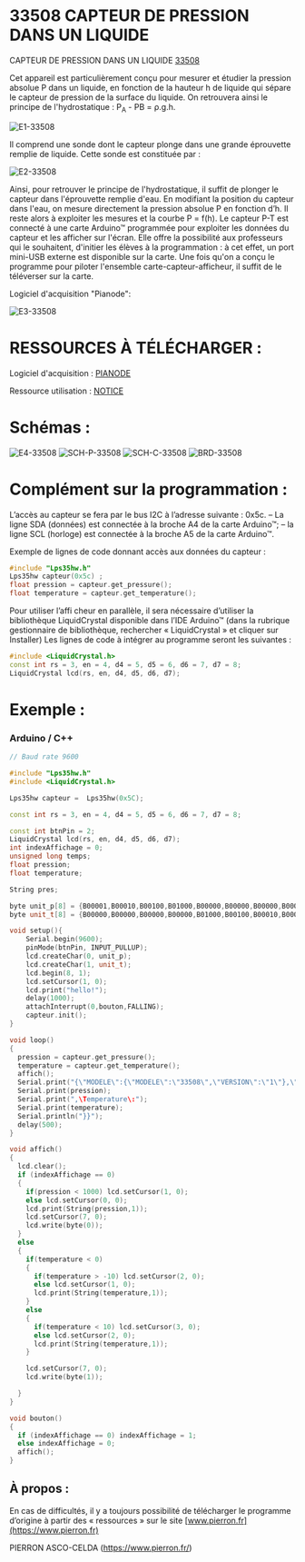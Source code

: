# 33508 CAPTEUR DE PRESSION DANS UN LIQUIDE

CAPTEUR DE PRESSION DANS UN LIQUIDE [33508](https://www.pierron.fr/capteur-de-pression-dans-un-liquide.html)

Cet appareil est particulièrement conçu pour mesurer et étudier la pression absolue P dans un liquide, en fonction de la hauteur h de liquide qui sépare le capteur de pression de la surface du liquide. On retrouvera ainsi le principe de l'hydrostatique :
P<sub>A</sub> - P<inf>B</inf> = ρ.g.h.

![E1-33508](/img/E1-33508.png)

Il comprend une sonde dont le capteur plonge dans une grande éprouvette remplie de liquide.
Cette sonde est constituée par : 

![E2-33508](/img/E2-33508.png)

Ainsi, pour retrouver le principe de l'hydrostatique, il suffit de plonger le capteur dans l'éprouvette remplie d'eau. En modifiant la position du capteur dans l'eau, on mesure directement la pression absolue P en fonction d’h. Il reste alors à exploiter les mesures et la courbe P = f(h).
Le capteur P-T est connecté à une carte Arduino™ programmée pour exploiter les données du capteur et les afficher sur l'écran. Elle offre la possibilité aux professeurs qui le souhaitent, d'initier les élèves à la programmation : à cet effet, un port mini-USB externe est disponible sur la carte. Une fois qu'on a conçu le programme pour piloter l'ensemble carte-capteur-afficheur, il suffit de le téléverser sur la carte.

Logiciel d'acquisition "Pianode":

![E3-33508](/img/E3-33508.png)

# RESSOURCES À TÉLÉCHARGER :

Logiciel d'acquisition : [PIANODE](https://github.com/pierron-asco-celda/InterfacePIANODE_USB)

Ressource utilisation : [NOTICE](https://www.pierron.fr/fileuploader/download/download/?d=0&file=custom%2Fupload%2F33508.pdf)

# Schémas :
![E4-33508](/img/E4-33508.png)
![SCH-P-33508](/img/SCH-P-33508.png)
![SCH-C-33508](/img/SCH-C-33508.png)
![BRD-33508](/img/BRD-33508.png)

# Complément sur la programmation :
L’accès au capteur se fera par le bus I2C à l’adresse suivante : 0x5c.
– La ligne SDA (données) est connectée à la broche A4 de la carte Arduino™;
– la ligne SCL (horloge) est connectée à la broche A5 de la carte Arduino™.

Exemple de lignes de code donnant accès aux données du capteur : 
```cpp
#include "Lps35hw.h"
Lps35hw capteur(0x5c) ;
float pression = capteur.get_pressure();
float temperature = capteur.get_temperature();
```

Pour utiliser l’affi cheur en parallèle, il sera nécessaire d’utiliser la bibliothèque LiquidCrystal
disponible dans l’IDE Arduino™ (dans la rubrique gestionnaire de bibliothèque, rechercher 
« LiquidCrystal » et cliquer sur Installer)
Les lignes de code à intégrer au programme seront les suivantes :
```cpp
#include <LiquidCrystal.h>
const int rs = 3, en = 4, d4 = 5, d5 = 6, d6 = 7, d7 = 8;
LiquidCrystal lcd(rs, en, d4, d5, d6, d7);
```

# Exemple :
### Arduino / C++
```cpp
// Baud rate 9600

#include "Lps35hw.h"
#include <LiquidCrystal.h>

Lps35hw capteur =  Lps35hw(0x5C);

const int rs = 3, en = 4, d4 = 5, d5 = 6, d6 = 7, d7 = 8;

const int btnPin = 2;
LiquidCrystal lcd(rs, en, d4, d5, d6, d7);
int indexAffichage = 0;
unsigned long temps;
float pression;
float temperature;

String pres;

byte unit_p[8] = {B00001,B00010,B00100,B01000,B00000,B00000,B00000,B00000};
byte unit_t[8] = {B00000,B00000,B00000,B00000,B01000,B00100,B00010,B00001};

void setup(){
    Serial.begin(9600);
    pinMode(btnPin, INPUT_PULLUP);
    lcd.createChar(0, unit_p);
    lcd.createChar(1, unit_t);
    lcd.begin(8, 1);
    lcd.setCursor(1, 0);
    lcd.print("hello!");
    delay(1000);
    attachInterrupt(0,bouton,FALLING);
    capteur.init();
}

void loop()
{
  pression = capteur.get_pressure();
  temperature = capteur.get_temperature();
  affich();
  Serial.print("{\"MODELE\":{\"MODELE\":\"33508\",\"VERSION\":\"1\"},\"DATAS\":{\Pression\:");
  Serial.print(pression);
  Serial.print(",\Temperature\:");
  Serial.print(temperature);
  Serial.println("}}");
  delay(500);  
}

void affich()
{
  lcd.clear();
  if (indexAffichage == 0)
  {
    if(pression < 1000) lcd.setCursor(1, 0);
    else lcd.setCursor(0, 0);
    lcd.print(String(pression,1));        
    lcd.setCursor(7, 0);
    lcd.write(byte(0));
  }
  else
  {
    if(temperature < 0)
    {
      if(temperature > -10) lcd.setCursor(2, 0);
      else lcd.setCursor(1, 0);
      lcd.print(String(temperature,1));   
    }
    else
    {
      if(temperature < 10) lcd.setCursor(3, 0);
      else lcd.setCursor(2, 0);
      lcd.print(String(temperature,1));   
    }

    lcd.setCursor(7, 0);
    lcd.write(byte(1));

  }
}

void bouton()
{
  if (indexAffichage == 0) indexAffichage = 1;
  else indexAffichage = 0;
  affich();
}

```
## À propos :

En cas de difficultés, il y a toujours possibilité de télécharger le programme d’origine à partir 
des « ressources » sur le site [www.pierron.fr](https://www.pierron.fr)

PIERRON ASCO-CELDA (https://www.pierron.fr/)
